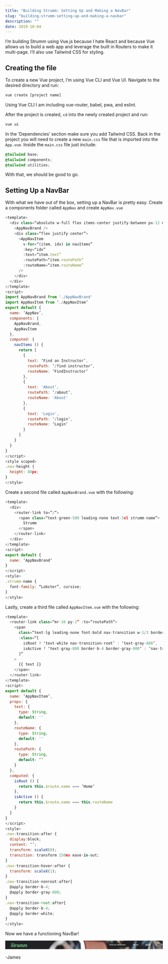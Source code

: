 ```yaml
---
title: "Building Strumm: Setting Up and Making a NavBar"
slug: "building-strumm-setting-up-and-making-a-navbar"
description: ""
date: 2019-10-04
---
```


I’m building Strumm using Vue.js because I hate React and because Vue allows us to build a web app and leverage the built in Routers to make it multi-page. I’ll also use Tailwind CSS for styling.

## Creating the file

To create a new Vue project, I’m using Vue CLI and Vue UI. Navigate to the desired directory and run:

```javascript
vue create [project name]
```

Using Vue CLI I am including vue-router, babel, pwa, and eslint. 

After the project is created, `cd` into the newly created project and run:

```javascript
vue ui
```

In the ‘Dependencies’ section make sure you add Tailwind CSS. Back in the project you will need to create a new `main.css` file that is imported into the `App.vue`. Inside the `main.css` file just include:

```css
@tailwind base;
@tailwind components;
@tailwind utilities;
```

With that, we should be good to go.

## Setting Up a NavBar
With what we have out of the box, setting up a NavBar is pretty easy.  Create a components folder called `AppNav` and create `AppNav.vue`
```javascript
<template>
  <div class=“absolute w-full flex items-center justify-between px-12 nav-height”>
    <AppNavBrand />
    <div class=“flex justify-center”>
      <AppNavItem
        v-for=“(item, idx) in navItems”
        :key=“idx”
        :text=“item.text”
        :routePath=“item.routePath”
        :routeName=“item.routeName”
      />
    </div>
  </div>
</template>
<script>
import AppNavBrand from './AppNavBrand'
import AppNavItem from ‘./AppNavItem’
export default {
  name: ‘AppNav’,
  components: {
    AppNavBrand,
    AppNavItem
  },
  computed: {
    navItems () {
      return [
        {
          text: ‘Find an Instructor’,
          routePath: ‘/find-instructor’,
          routeName: ‘FindInstructor’
        },
        {
          text: 'About’,
          routePath: ‘/about’,
          routeName: 'About'
        },
        {
          text: 'Login',
          routePath: ‘/login’,
          routeName: ‘Login’
        }
      ]
    }
  }
}
</script>
<style scoped>
.nav-height {
  height: 80px;
}
</style>
```

Create a second file called `AppNavBrand.vue` with the following:

```javascript
<template>
  <div>
    <router-link to=“/“>
      <span class=“text-green-500 leading-none text-5xl strumm-name”>
        Strumm
      </span>
    </router-link>
  </div>
</template>
<script>
export default {
  name: ‘AppNavBrand’
}
</script>
<style>
.strumm-name {
  font-family: “Lobster”, cursive;
}
</style>
```

Lastly, create a third file called `AppNavItem.vue` with the following:

```javascript
<template>
  <router-link class=“mr-16 py-1” :to=“routePath”>
    <span
      class=“text-lg leading-none font-bold nav-transition w-1/3 border-b-4 border-transparent”
      :class=“[
        isRoot ? ‘text-white nav-transition-root’ : ‘text-gray-800’,
        isActive ? ‘text-gray-800 border-b-4 border-gray-800’ : ‘nav-transition-nonroot’
      ]”
    >
      {{ text }}
    </span>
  </router-link>
</template>
<script>
export default {
  name: ‘AppNavItem’,
  props: {
    text: {
      type: String,
      default: ''
    },
    routeName: {
      type: String,
      default: ''
    },
    routePath: {
      type: String,
      default: ‘’
    }
  },
  computed: {
    isRoot () {
      return this.$route.name === ‘Home’
    },
    isActive () {
      return this.$route.name === this.routeName
    }
  }
}
</script>
<style>
.nav-transition:after {
  display:block;
  content: ‘’;
  transform: scaleX(0);
  transition: transform 250ms ease-in-out;
}
.nav-transition:hover:after {
  transform: scaleX(1);
}
.nav-transition-nonroot:after{
  @apply border-b-4;
  @apply border-gray-800;
}
.nav-transition-root:after{
  @apply border-b-4;
  @apply border-white;
}
</style>
```
Now we have a functioning NavBar! 

![Strumm Navbar](./images/strummnav.png "Strumm Navbar")

-James